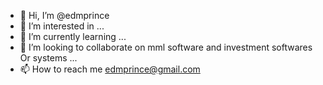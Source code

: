 - 👋 Hi, I’m @edmprince
- 👀 I’m interested in ...
- 🌱 I’m currently learning ...
- 💞️ I’m looking to collaborate on mml software and investment softwares
Or systems ...
- 📫 How to reach me edmprince@gmail.com


<!---
edmprince/edmprince is a ✨ special ✨ repository because its `README.md` (this file) appears on your GitHub profile.
You can click the Preview link to take a look at your changes.
--->
